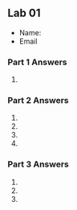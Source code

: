 ## Lab 01

- Name:
- Email

### Part 1 Answers

1. 

### Part 2 Answers

1. 
2. 
3. 
4. 

### Part 3 Answers

1. 
2. 
3. 
